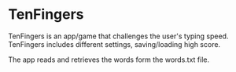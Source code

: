 # TenFingers

TenFingers is an app/game that challenges the user's typing speed. TenFingers includes different settings, saving/loading high score.

The app reads and retrieves the words form the words.txt file.
